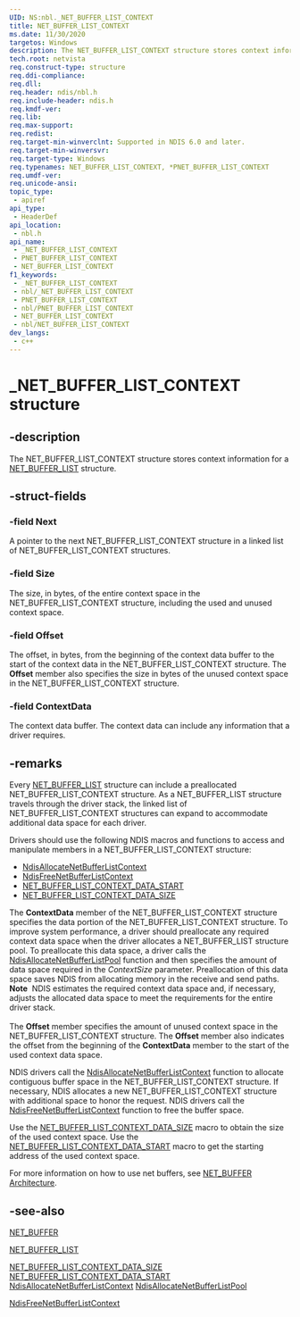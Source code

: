 ```yaml
---
UID: NS:nbl._NET_BUFFER_LIST_CONTEXT
title: NET_BUFFER_LIST_CONTEXT
ms.date: 11/30/2020
targetos: Windows
description: The NET_BUFFER_LIST_CONTEXT structure stores context information for a NET_BUFFER_LIST structure.
tech.root: netvista
req.construct-type: structure
req.ddi-compliance: 
req.dll: 
req.header: ndis/nbl.h
req.include-header: ndis.h
req.kmdf-ver: 
req.lib: 
req.max-support: 
req.redist: 
req.target-min-winverclnt: Supported in NDIS 6.0 and later.
req.target-min-winversvr: 
req.target-type: Windows
req.typenames: NET_BUFFER_LIST_CONTEXT, *PNET_BUFFER_LIST_CONTEXT
req.umdf-ver: 
req.unicode-ansi: 
topic_type:
 - apiref
api_type:
 - HeaderDef
api_location:
 - nbl.h
api_name:
 - _NET_BUFFER_LIST_CONTEXT
 - PNET_BUFFER_LIST_CONTEXT
 - NET_BUFFER_LIST_CONTEXT
f1_keywords:
 - _NET_BUFFER_LIST_CONTEXT
 - nbl/_NET_BUFFER_LIST_CONTEXT
 - PNET_BUFFER_LIST_CONTEXT
 - nbl/PNET_BUFFER_LIST_CONTEXT
 - NET_BUFFER_LIST_CONTEXT
 - nbl/NET_BUFFER_LIST_CONTEXT
dev_langs:
 - c++
---
```


# _NET_BUFFER_LIST_CONTEXT structure


## -description

The NET_BUFFER_LIST_CONTEXT structure stores context information for a 
  <a href="/windows-hardware/drivers/ddi/nbl/ns-nbl-net_buffer_list">NET_BUFFER_LIST</a> structure.

## -struct-fields

### -field Next

A pointer to the next NET_BUFFER_LIST_CONTEXT structure in a linked list of
     NET_BUFFER_LIST_CONTEXT structures.

### -field Size

The size, in bytes, of the entire context space in the NET_BUFFER_LIST_CONTEXT structure,
     including the used and unused context space.

### -field Offset

The offset, in bytes, from the beginning of the context data buffer to the start of the context
     data in the NET_BUFFER_LIST_CONTEXT structure. The 
     <b>Offset</b> member also specifies the size in bytes of the unused context space in the
     NET_BUFFER_LIST_CONTEXT structure.

### -field ContextData

The context data buffer. The context data can include any information that a driver
     requires.

## -remarks

Every 
    <a href="/windows-hardware/drivers/ddi/nbl/ns-nbl-net_buffer_list">NET_BUFFER_LIST</a> structure can include a
    preallocated NET_BUFFER_LIST_CONTEXT structure. As a NET_BUFFER_LIST structure travels through the driver
    stack, the linked list of NET_BUFFER_LIST_CONTEXT structures can expand to accommodate additional data
    space for each driver.

Drivers should use the following NDIS macros and functions to access and manipulate members in a
    NET_BUFFER_LIST_CONTEXT structure:

<ul>
<li>

<a href="/windows-hardware/drivers/ddi/ndis/nf-ndis-ndisallocatenetbufferlistcontext">
       NdisAllocateNetBufferListContext</a>


</li>
<li>

<a href="/windows-hardware/drivers/ddi/ndis/nf-ndis-ndisfreenetbufferlistcontext">
       NdisFreeNetBufferListContext</a>


</li>
<li>

<a href="/windows-hardware/drivers/ddi/nblaccessors/nf-nblaccessors-net_buffer_list_context_data_start">
       NET_BUFFER_LIST_CONTEXT_DATA_START</a>


</li>
<li>

<a href="/windows-hardware/drivers/ddi/nblaccessors/nf-nblaccessors-net_buffer_list_context_data_size">
       NET_BUFFER_LIST_CONTEXT_DATA_SIZE</a>


</li>
</ul>
The 
    <b>ContextData</b> member of the NET_BUFFER_LIST_CONTEXT structure specifies the data portion of the
    NET_BUFFER_LIST_CONTEXT structure. To improve system performance, a driver should preallocate any
    required context data space when the driver allocates a NET_BUFFER_LIST structure pool. To preallocate
    this data space, a driver calls the 
    <a href="/windows-hardware/drivers/ddi/nblapi/nf-nblapi-ndisallocatenetbufferlistpool">
    NdisAllocateNetBufferListPool</a> function and then specifies the amount of data space required in the 
    <i>ContextSize</i> parameter. Preallocation of this data space saves NDIS from allocating memory in the
    receive and send paths.

<div class="alert"><b>Note</b>  NDIS estimates the required context data space and, if necessary, adjusts the
    allocated data space to meet the requirements for the entire driver stack.</div>
<div> </div>
The 
    <b>Offset</b> member specifies the amount of unused context space in the NET_BUFFER_LIST_CONTEXT
    structure. The 
    <b>Offset</b> member also indicates the offset from the beginning of the 
    <b>ContextData</b> member to the start of the used context data space.

NDIS drivers call the 
    <a href="/windows-hardware/drivers/ddi/ndis/nf-ndis-ndisallocatenetbufferlistcontext">
    NdisAllocateNetBufferListContext</a> function to allocate contiguous buffer space in the
    NET_BUFFER_LIST_CONTEXT structure. If necessary, NDIS allocates a new NET_BUFFER_LIST_CONTEXT structure
    with additional space to honor the request. NDIS drivers call the 
    <a href="/windows-hardware/drivers/ddi/ndis/nf-ndis-ndisfreenetbufferlistcontext">
    NdisFreeNetBufferListContext</a> function to free the buffer space.

Use the 
    <a href="/windows-hardware/drivers/ddi/nblaccessors/nf-nblaccessors-net_buffer_list_context_data_size">
    NET_BUFFER_LIST_CONTEXT_DATA_SIZE</a> macro to obtain the size of the used context space. Use the 
    <a href="/windows-hardware/drivers/ddi/nblaccessors/nf-nblaccessors-net_buffer_list_context_data_start">
    NET_BUFFER_LIST_CONTEXT_DATA_START</a> macro to get the starting address of the used context space.

For more information on how to use net buffers, see 
    <a href="/windows-hardware/drivers/network/net-buffer-architecture">NET_BUFFER Architecture</a>.

## -see-also

<a href="/windows-hardware/drivers/ddi/nbl/ns-nbl-net_buffer">NET_BUFFER</a>



<a href="/windows-hardware/drivers/ddi/nbl/ns-nbl-net_buffer_list">NET_BUFFER_LIST</a>



<a href="/windows-hardware/drivers/ddi/nblaccessors/nf-nblaccessors-net_buffer_list_context_data_size">
   NET_BUFFER_LIST_CONTEXT_DATA_SIZE</a>



<a href="/windows-hardware/drivers/ddi/nblaccessors/nf-nblaccessors-net_buffer_list_context_data_start">
   NET_BUFFER_LIST_CONTEXT_DATA_START</a>



<a href="/windows-hardware/drivers/ddi/ndis/nf-ndis-ndisallocatenetbufferlistcontext">
   NdisAllocateNetBufferListContext</a>



<a href="/windows-hardware/drivers/ddi/nblapi/nf-nblapi-ndisallocatenetbufferlistpool">
   NdisAllocateNetBufferListPool</a>



<a href="/windows-hardware/drivers/ddi/ndis/nf-ndis-ndisfreenetbufferlistcontext">NdisFreeNetBufferListContext</a>

